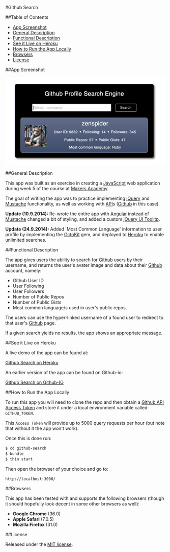 #Github Search

##Table of Contents

* [App Screenshot](#app-screenshot)
* [General Description](#general-description)
* [Functional Description](#functional-description)
* [See it Live on Heroku](#see-it-live-on-heroku)
* [How to Run the App Locally](#how-to-run-the-app-locally)
* [Browsers](#browsers)
* [License](#license)


##App Screenshot

<a href="https://raw.githubusercontent.com/nadavmatalon/github-search/master/public/images/github-search-screenshot.png">
	<img src="public/images/github-search-screenshot.png" />
</a>


##General Description

This app was built as an exercise in creating a 
[JavaScript](http://en.wikipedia.org/wiki/JavaScript) web application 
during week 5 of the course at [Makers Academy](http://www.makersacademy.com/).

The goal of writing the app was to practice implementing [jQuery](http://jquery.com) 
and [Mustache](http://mustache.github.io/) functionality, as well as working with 
[API](http://en.wikipedia.org/wiki/Application_programming_interface)s 
([Github](http://github.com) in this case).

__Update (10.9.2014):__ Re-wrote the entire app with [Angular](https://angularjs.org/) 
instead of [Mustache](http://mustache.github.io/) changed a bit of styling, and added 
a custom [jQuery UI Toolitp](http://jqueryui.com/tooltip/).

__Update (24.9.2014):__ Added 'Most Common Language' information to user profile
by implementing the [OctoKit](https://github.com/octokit/octokit.rb) gem, 
and deployed to [Heroku](http://heroku.com) to enable unlimited searches.


##Functional Description

The app gives users the ability to search for [Github](http://github.com) users 
by their username, and returns the user's avater image and data about their 
[Github](http://github.com) account, namely:

* Github User ID
* User Following
* User Followers
* Number of Public Repos
* Number of Public Gists
* Most common language/s used in user's public repos.

The users can use the hyper-linked username of a found user to redirect to that user's 
[Github](http://github.com) page.

If a given search yields no results, the app shows an appropriate message.


##See it Live on Heroku
            
A live demo of the app can be found at:

[Github Search on Heroku](http://makers-github-search.herokuapp.com/)

An earlier version of the app can be found on Github-io:

[Github Search on Github-IO](http://nadavmatalon.github.io/github-search/)


##How to Run the App Locally

To run this app you will need to clone the repo and then obtain a 
[Github API Access Token](https://help.github.com/articles/creating-an-access-token-for-command-line-use) 
and store it under a local environment variable called: `GITHUB_TOKEN`.

This `Access Token` will provide up to 5000 query requests per hour (but note that without it 
the app won't work).

Once this is done run:

```bash
$ cd github-search
$ bundle
$ thin start
```

Then open the browser of your choice and go to:
```
http://localhost:3000/
```


##Browsers

This app has been tested with and supports the following browsers (though
it should hopefully look decent in some other browsers as well):

* __Google Chrome__ (36.0)
* __Apple Safari__ (7.0.5)
* __Mozilla Firefox__ (31.0)


##License

<p>Released under the <a href="http://www.opensource.org/licenses/MIT">MIT license</a>.</p>



